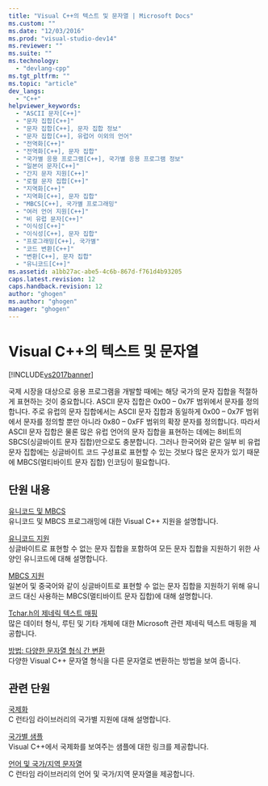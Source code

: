 ```yaml
---
title: "Visual C++의 텍스트 및 문자열 | Microsoft Docs"
ms.custom: ""
ms.date: "12/03/2016"
ms.prod: "visual-studio-dev14"
ms.reviewer: ""
ms.suite: ""
ms.technology: 
  - "devlang-cpp"
ms.tgt_pltfrm: ""
ms.topic: "article"
dev_langs: 
  - "C++"
helpviewer_keywords: 
  - "ASCII 문자[C++]"
  - "문자 집합[C++]"
  - "문자 집합[C++], 문자 집합 정보"
  - "문자 집합[C++], 유럽어 이외의 언어"
  - "전역화[C++]"
  - "전역화[C++], 문자 집합"
  - "국가별 응용 프로그램[C++], 국가별 응용 프로그램 정보"
  - "일본어 문자[C++]"
  - "간지 문자 지원[C++]"
  - "로컬 문자 집합[C++]"
  - "지역화[C++]"
  - "지역화[C++], 문자 집합"
  - "MBCS[C++], 국가별 프로그래밍"
  - "여러 언어 지원[C++]"
  - "비 유럽 문자[C++]"
  - "이식성[C++]"
  - "이식성[C++], 문자 집합"
  - "프로그래밍[C++], 국가별"
  - "코드 변환[C++]"
  - "변환[C++], 문자 집합"
  - "유니코드[C++]"
ms.assetid: a1bb27ac-abe5-4c6b-867d-f761d4b93205
caps.latest.revision: 12
caps.handback.revision: 12
author: "ghogen"
ms.author: "ghogen"
manager: "ghogen"
---
```

# Visual C++의 텍스트 및 문자열
[!INCLUDE[vs2017banner](../assembler/inline/includes/vs2017banner.md)]

국제 시장을 대상으로 응용 프로그램을 개발할 때에는 해당 국가의 문자 집합을 적절하게 표현하는 것이 중요합니다.  ASCII 문자 집합은 0x00 – 0x7F 범위에서 문자를 정의합니다.  주로 유럽의 문자 집합에서는 ASCII 문자 집합과 동일하게 0x00 – 0x7F 범위에서 문자를 정의할 뿐만 아니라 0x80 – 0xFF 범위의 확장 문자를 정의합니다.  따라서 ASCII 문자 집합은 물론 많은 유럽 언어의 문자 집합을 표현하는 데에는 8비트의 SBCS\(싱글바이트 문자 집합\)만으로도 충분합니다.  그러나 한국어와 같은 일부 비 유럽 문자 집합에는 싱글바이트 코드 구성표로 표현할 수 있는 것보다 많은 문자가 있기 때문에 MBCS\(멀티바이트 문자 집합\) 인코딩이 필요합니다.  
  
## 단원 내용  
 [유니코드 및 MBCS](../text/unicode-and-mbcs.md)  
 유니코드 및 MBCS 프로그래밍에 대한 Visual C\+\+ 지원을 설명합니다.  
  
 [유니코드 지원](../text/support-for-unicode.md)  
 싱글바이트로 표현할 수 없는 문자 집합을 포함하여 모든 문자 집합을 지원하기 위한 사양인 유니코드에 대해 설명합니다.  
  
 [MBCS 지원](../text/support-for-multibyte-character-sets-mbcss.md)  
 일본어 및 중국어와 같이 싱글바이트로 표현할 수 없는 문자 집합을 지원하기 위해 유니코드 대신 사용하는 MBCS\(멀티바이트 문자 집합\)에 대해 설명합니다.  
  
 [Tchar.h의 제네릭 텍스트 매핑](../text/generic-text-mappings-in-tchar-h.md)  
 많은 데이터 형식, 루틴 및 기타 개체에 대한 Microsoft 관련 제네릭 텍스트 매핑을 제공합니다.  
  
 [방법: 다양한 문자열 형식 간 변환](../text/how-to-convert-between-various-string-types.md)  
 다양한 Visual C\+\+ 문자열 형식을 다른 문자열로 변환하는 방법을 보여 줍니다.  
  
## 관련 단원  
 [국제화](../c-runtime-library/internationalization.md)  
 C 런타임 라이브러리의 국가별 지원에 대해 설명합니다.  
  
 [국가별 샘플](http://msdn.microsoft.com/ko-kr/aa8d390c-cf4c-4dd8-9dea-74d81f93f2f8)  
 Visual C\+\+에서 국제화를 보여주는 샘플에 대한 링크를 제공합니다.  
  
 [언어 및 국가\/지역 문자열](../c-runtime-library/locale-names-languages-and-country-region-strings.md)  
 C 런타임 라이브러리의 언어 및 국가\/지역 문자열을 제공합니다.